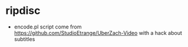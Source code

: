 # ripdisc

* encode.pl script come from https://github.com/StudioEtrange/UberZach-Video
with a hack about subtitles 
